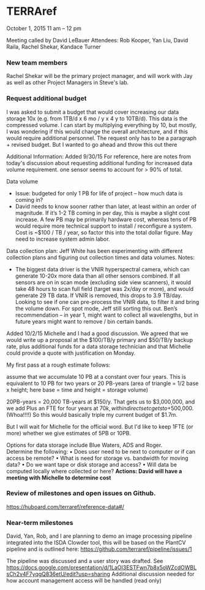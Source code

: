 # TERRAref

October 1, 2015
11 am – 12 pm

Meeting called by David LeBauer
Attendees:	Rob Kooper, Yan Liu, David Raila, Rachel Shekar, Kandace Turner


### New team members
Rachel Shekar will be the primary project manager, and will work with Jay as well as other Project Managers in Steve's lab.

### Request additional budget
I was asked to submit a budget that would cover increasing our data storage 10x (e.g. from 1TB/d x 6 mo / y x 4 y to 10TB/d). This data is the compressed volume.
I can start by multiplying everything by 10, but mostly, I was wondering if this would change the overall architecture, and if this would require additional personnel.
The request only has to be a paragraph + revised budget. But I wanted to go ahead and throw this out there

Additional Information:
Added 9/30/15
For reference, here are notes from today's discussion about requesting additional funding for increased data volume requirement. one sensor seems to account for > 90% of total.

Data volume
* Issue: budgeted for only 1 PB for life of project – how much data is coming in?
* David needs to know sooner rather than later, at least within an order of magnitude. If it’s 1-2 TB coming in per day, this is maybe a slight cost increase. A few PB may be primarily hardware cost, whereas tens of PB would require more technical support to install / reconfigure a system. Cost is ~$100 / TB / year, so factor this into the total dollar figure. May need to increase system admin labor.

Data collection plan: Jeff White has been experimenting with different collection plans and figuring out collection times and data volumes. 
Notes:
* The biggest data driver is the VNIR hyperspectral camera, which can generate 10-20x more data than all other sensors combined. If all sensors are on in scan mode (excluding side view scanners), it would take 48 hours to scan full field (target was 2x/day or more), and would generate 29 TB data. If VNIR is removed, this drops to 3.9 TB/day. Looking to see if one can pre-process the VNIR data, to filter it and bring the volume down. For spot mode, Jeff still sorting this out. Ben’s recommendation – in year 1, might want to collect all wavelengths, but in future years might want to remove / bin certain bands.


Added 10/2/15
Michelle and I had a good discussion. We agreed that we would write up a proposal at the $100/TB/y primary and $50/TB/y backup rate, plus additional funds for a data storage technician and that Michelle could provide a quote with justification on Monday.

My first pass at a rough estimate follows:

assume that we accumulate 10 PB at a constant over four years. This is equivalent to 10 PB for two years or 20 PB-years (area of triangle = 1/2 base x height; here base = time and height = storage volume) 

20PB-years = 20,000 TB-years at $150/y. That gets us to $3,000,000, and we add  Plus an FTE for four years at $70k, with indirects etc gets to +$500,000. (Whoa!!!!) So this would basically triple my current budget of $1.7m.

But I will wait for Michelle for the official word. But I'd like to keep 1FTE (or more) whether we give estimates of 5PB or 10PB.


Options for data storage include Blue Waters, ADS and Roger.  
Determine the following: 
•	Does user need to be next to computer or if can access be remote? 
•	What is need for storage vs. bandwidth for moving data?
•	Do we want tape or disk storage and access?
•	Will data be computed locally where collected or here?
**Actions: David will have a meeting with Michelle to determine cost**

### Review of milestones and open issues on Github.	
https://huboard.com/terraref/reference-data#/

### Near-term milestones
David, Yan, Rob, and I are planning to demo an image processing pipeline integrated into the ISDA Clowder tool, this will be based on the PlantCV pipeline and is outlined here: https://github.com/terraref/pipeline/issues/1

The pipeline was discussed and a user story was drafted.  See https://docs.google.com/presentation/d/1LaOI3ESTFwn7b8x5oWZcdOWBLsCh2v4F7yqgQ836etU/edit?usp=sharing
Additional discussion needed for how account management access will be handled (read only)


